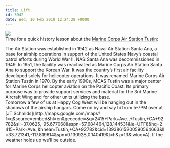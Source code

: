 ```yaml
---
title: Lift.
id: 5942
date: Wed, 10 Feb 2010 12:24:28 +0000
---
```


![](http://3.bp.blogspot.com/_nHk4eRE8Qbc/SBDsPJq0jYI/AAAAAAAAAtk/PG6f8jaK3n4/s400/tustinlta.jpg)  
 Time for a quick history lesson about the [Marine Corps Air Station Tustin](http://en.wikipedia.org/wiki/Marine_Corps_Air_Station_Tustin):

<div class="quote">The Air Station was established in 1942 as Naval Air Station Santa Ana, a base for airship operations in support of the United States Navy’s coastal patrol efforts during World War II. NAS Santa Ana was decommissioned in 1949. In 1951, the facility was reactivated as Marine Corps Air Station Santa Ana to support the Korean War. It was the country’s first air facility developed solely for helicopter operations. It was renamed Marine Corps Air Station Tustin in 1970. By the early 1990s, MCAS Tustin was a major center for Marine Corps helicopter aviation on the Pacific Coast. Its primary purpose was to provide support services and material for the 3rd Marine Aircraft Wing and for other units utilizing the base.</div>Tomorrow a few of us at Happy Cog West will be hanging out in the shadows of the airship hangars. Come on by and say hi from 5-7PM over at [JT Schmids](http://maps.google.com/maps?f=q&source=embed&hl=en&geocode=&q=2415+Park+Ave.,+Tustin,+CA+92782&sll=37.0625,-95.677068&sspn=57.684464,128.144531&ie=UTF8&hq=2415+Park+Ave.,&hnear=Tustin,+CA+92782&cid=13938615200590564663&ll=33.721341,-117.819614&spn=0.130928,0.140419&t=h&z=13&iwloc=A). If the weather holds up we’ll be outside.


